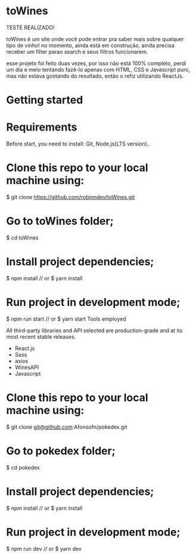 # toWines

TESTE REALIZADO! 

toWines é um site onde você pode entrar pra saber mais sobre qualquer tipo de vinho!
no momento, ainda está em construção, ainda precisa receber um filter parao search e seus filtros funcionarem.

esse projeto foi feito duas vezes, por isso não está 100% completo, perdi um dia e meio tentando fazê-lo apenas com HTML,
CSS e Javascript puro, mas não estava gostando do resultado, então o refiz utilizando ReactJs.

# Getting started
# Requirements
  Before start, you need to install: Git, Node.js(LTS version)..

# Clone this repo to your local machine using:
$ git clone https://github.com/robinndev/toWines.git

# Go to toWines folder;
$ cd toWines

# Install project dependencies;
$ npm install
// or
$ yarn install

# Run project in development mode;
$ npm run start
// or
$ yarn start
Tools employed

All third-party libraries and API selected are production-grade and at its most recent stable releases.

- React.js
- Sass
- axios
- WinesAPI
- Javascript

# Clone this repo to your local machine using:
$ git clone git@github.com:Afonsofn/pokedex.git

# Go to pokedex folder;
$ cd pokedex

# Install project dependencies;
$ npm install
// or
$ yarn install

# Run project in development mode;
$ npm run dev
// or
$ yarn dev



